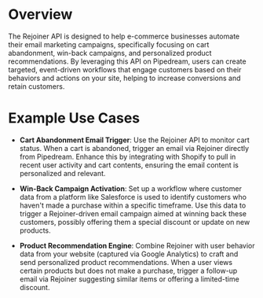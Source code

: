 # Overview

The Rejoiner API is designed to help e-commerce businesses automate their email marketing campaigns, specifically focusing on cart abandonment, win-back campaigns, and personalized product recommendations. By leveraging this API on Pipedream, users can create targeted, event-driven workflows that engage customers based on their behaviors and actions on your site, helping to increase conversions and retain customers.

# Example Use Cases

- **Cart Abandonment Email Trigger**:
  Use the Rejoiner API to monitor cart status. When a cart is abandoned, trigger an email via Rejoiner directly from Pipedream. Enhance this by integrating with Shopify to pull in recent user activity and cart contents, ensuring the email content is personalized and relevant.

- **Win-Back Campaign Activation**:
  Set up a workflow where customer data from a platform like Salesforce is used to identify customers who haven't made a purchase within a specific timeframe. Use this data to trigger a Rejoiner-driven email campaign aimed at winning back these customers, possibly offering them a special discount or update on new products.

- **Product Recommendation Engine**:
  Combine Rejoiner with user behavior data from your website (captured via Google Analytics) to craft and send personalized product recommendations. When a user views certain products but does not make a purchase, trigger a follow-up email via Rejoiner suggesting similar items or offering a limited-time discount.
